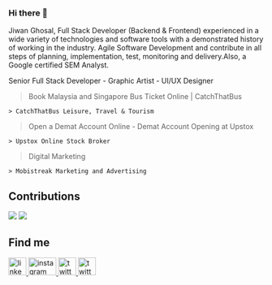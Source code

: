 ### Hi there 👋
Jiwan Ghosal, Full Stack Developer (Backend & Frontend) experienced in a wide variety of technologies and software tools with a demonstrated history of working in the industry. Agile Software Development and contribute in all steps of planning, implementation, test, monitoring and delivery.Also, a Google certified SEM Analyst.

Senior Full Stack Developer - Graphic Artist - UI/UX Designer

  > Book Malaysia and Singapore Bus Ticket Online | CatchThatBus
  
    > CatchThatBus Leisure, Travel & Tourism

  > Open a Demat Account Online - Demat Account Opening at Upstox
  
    > Upstox Online Stock Broker

  > Digital Marketing
  
    > Mobistreak Marketing and Advertising

## Contributions

<img src="https://github-readme-stats.vercel.app/api?username=heartstchr&show_icons=true&count_private=true&title_color=b794f4&text_color=ffffff&icon_color=ffffff&bg_color=1a202c&include_all_commits=true%22%20alt=%22Contributions" />

<img src="https://github-readme-stats.vercel.app/api/top-langs/?username=heartstchr&layout=compact&title_color=553c9a&text_color=1a202c"/>

## Find me

<p>
  <a href="https://www.linkedin.com/in/jiwanghosal/" rel="nofollow">
    <img src="https://cdn.jsdelivr.net/npm/simple-icons@3.0.1/icons/linkedin.svg" alt="linkedin" height="35" />
  </a>

  <a href="https://www.instagram.com/stchr_heart/" rel="nofollow">
    <img src="https://cdn.jsdelivr.net/npm/simple-icons@3.0.1/icons/instagram.svg" alt="instagram" height="35" width="55" />
  </a>

  <a href="https://twitter.com/stchr_ghosal" rel="nofollow">
    <img src="https://cdn.jsdelivr.net/npm/simple-icons@3.0.1/icons/twitter.svg" alt="twitter" height="35" />
  </a>
  
  <a href="https://youtube.com/c/JiwanGhosal" rel="nofollow">
    <img src="https://cdn.jsdelivr.net/npm/simple-icons@3.0.1/icons/youtube.svg" alt="twitter" height="35" />
  </a>
  
</p>
